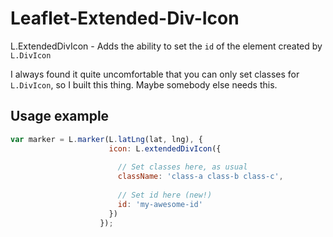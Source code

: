 Leaflet-Extended-Div-Icon
=========================

L.ExtendedDivIcon - Adds the ability to set the ```id``` of the element created by ```L.DivIcon```


I always found it quite uncomfortable that you can only set classes for ```L.DivIcon```, so I built this thing.
Maybe somebody else needs this.


## Usage example

```javascript
var marker = L.marker(L.latLng(lat, lng), {
                      icon: L.extendedDivIcon({
                      
                        // Set classes here, as usual
                        className: 'class-a class-b class-c',
                        
                        // Set id here (new!)
                        id: 'my-awesome-id'
                      })
                    });
```

